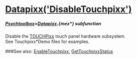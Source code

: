 # [Datapixx('DisableTouchpixx')](Datapixx-DisableTouchpixx) 
##### [Psychtoolbox](Psychtoolbox)>[Datapixx](Datapixx).{mex*} subfunction


Disable the [TOUCHPixx](TOUCHPixx) touch panel hardware subsystem.  
See Touchpixx\*Demo files for examples.  
  


###See also:
[EnableTouchpixx](Datapixx-EnableTouchpixx), [GetTouchpixxStatus](Datapixx-GetTouchpixxStatus)
